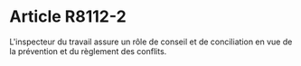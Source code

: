 # Article R8112-2

  
L'inspecteur du travail assure un rôle de conseil et de conciliation en vue de la prévention et du règlement des conflits.
